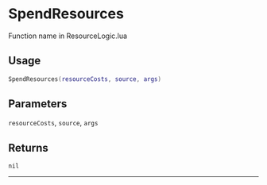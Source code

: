 # SpendResources
Function name in ResourceLogic.lua
## Usage
```lua
SpendResources(resourceCosts, source, args)
```
## Parameters
`resourceCosts`, `source`, `args`
## Returns
`nil`

---